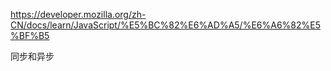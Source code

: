 <https://developer.mozilla.org/zh-CN/docs/learn/JavaScript/%E5%BC%82%E6%AD%A5/%E6%A6%82%E5%BF%B5>

同步和异步


